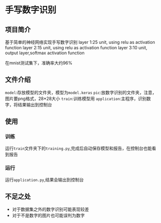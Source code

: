 # 手写数字识别

## 项目简介

基于简单的神经网络实现手写数字识别
layer 1:25 unit, using relu as activation function
layer 2:15 unit, using relu as activation function
layer 3:10 unit, output layer,softmax activation function

在mnist测试集下，准确率大约96%

## 文件介绍

`model`:存放模型的文件夹，模型为`model.keras`
`pic`:放数字识别的文件夹，注意，图片要png格式，28*28大小
`train`:训练模型用
`application`:主程序，识别数字，将结果输出到控制台

## 使用

### 训练

运行`train`文件夹下的`training.py`,完成后自动保存模型和报告，在控制台也能看到报告

### 运行

运行`application.py`,结果会输出到控制台

## 不足之处
- 对于数据集之外的数字识别可能表现较差
- 对于不是数字的图片也可能误判为数字

